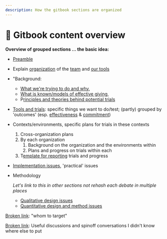 ```yaml
---
description: How the gitbook sections are organized
---
```


# 📕 Gitbook content overview

**Overview of grouped sections ... the basic idea:**

* [Preamble](./)
* Explain [organization](broken-reference) of the [team](organization-and-overview/our-team-and-resources/) and [our tools](https://github.com/daaronr/effective\_giving\_market\_testing/tree/76fd750340efe8794ed505cc87e8e0905ddeb98e/organization-and-overview/how-this-gitbook-works/README.md)
* "Background:
  * [What we're trying to do and why](organization-and-overview/broken-reference/),
  * [What is known/models of effective giving](background/models-theories-psychological-norms.md),
  * P[rinciples and theories behind potential trials](background/tools-and-trials-overview/tools-interventions-principles.md)
* [Tools and trials](organization-and-overview/broken-reference/): specific things we want to do/test; (partly) grouped by 'outcomes' (esp. [effectiveness](organization-and-overview/broken-reference/) & [commitment](organization-and-overview/broken-reference/))
* Contexts/environments, specific plans for trials in these contexts
  1. Cross-organization plans
  2. By each organization
     1. Background on the organization and the environments within
     2. Plans and progress on trials within each
  3. T[emplate for reporting](contexts-environments-plans-tests/trial-reporting-template.md#concise-reporting-template) trials and progress
* [Implementation issues](organization-and-overview/broken-reference/), 'practical' issues
*   Methodology

    _Let's link to this in other sections not rehash each debate in multiple places_

    * [Qualitative design issues](methodological-discussion/qualitative-design-issues.md)
    * [Quantitative design and method issues](methodological-discussion/experimental-design-methods-issues.md)

&#x20;[Broken link](broken-reference "mention"): "whom to target"

[Broken link](broken-reference "mention"): Useful discussions and spinoff conversations I didn't know where else to put
